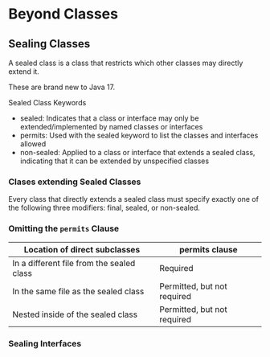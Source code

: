 # Beyond Classes

## Sealing Classes

A sealed class is a class that restricts which other classes may directly extend it.

These are brand new to Java 17.

Sealed Class Keywords

* sealed: Indicates that a class or interface may only be extended/implemented by named classes or interfaces
* permits: Used with the sealed keyword to list the classes and interfaces allowed
* non-sealed: Applied to a class or interface that extends a sealed class, indicating that it can be extended by unspecified classes

### Clases extending Sealed Classes

Every class that directly extends a sealed class must specify exactly one of the following three modifiers: final, sealed, or non-sealed.

### Omitting the `permits` Clause

| Location of direct subclasses	                                | permits clause              |
|---------------------------------------------------------------|-----------------------------|
| In a different file from the sealed class                     | Required                    |
| In the same file as the sealed class                          | Permitted, but not required |
| Nested inside of the sealed class | Permitted, but not required |

### Sealing Interfaces

